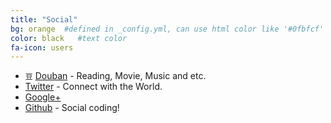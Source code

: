 ```yaml
---
title: "Social"
bg: orange  #defined in _config.yml, can use html color like '#0fbfcf'
color: black   #text color
fa-icon: users
---
```


* `豆` [Douban](http://www.douban.com/people/billryan/) - Reading, Movie, Music and etc.   
* <i class="fa fa-twitter"></i> [Twitter](https://twitter.com/billryan_yb) - Connect with the World.  
* <i class="fa fa-google-plus"></i> [Google+](https://plus.google.com/+BillRyan8)  
* <i class="fa fa-github-alt"></i> [Github](https://github.com/billryan) - Social coding!
